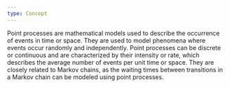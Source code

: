 ```yaml
---
type: Concept
---
```


Point processes are mathematical models used to describe the occurrence of events in time or space. They are used to model phenomena where events occur randomly and independently. Point processes can be discrete or continuous and are characterized by their intensity or rate, which describes the average number of events per unit time or space. They are closely related to Markov chains, as the waiting times between transitions in a Markov chain can be modeled using point processes.
